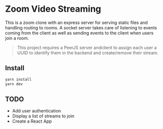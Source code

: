 # Zoom Video Streaming

This is a zoom clone with an express server for serving static files and
handling routing to rooms. A socket server takes care of listening to events
coming from the client as well as sending events to the client when users
join a room.

> This project requires a PeerJS server andclient to assign each user a UUID to
> identify them in the backend and create/remove their stream.

## Install

```bash
yarn install
yarn dev
```

## TODO

- Add user authentication
- Display a list of streams to join
- Create a React App
